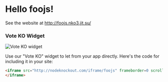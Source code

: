 # Hello foojs!

See the website at http://foojs.nko3.jit.su/

### Vote KO Widget

![Vote KO widget](http://f.cl.ly/items/1n3g0W0F0G3V0i0d0321/Screen%20Shot%202012-11-04%20at%2010.01.36%20AM.png)

Use our "Vote KO" widget to let from your app directly. Here's the code for
including it in your site:

~~~html
<iframe src="http://nodeknockout.com/iframe/foojs" frameborder=0 scrolling=no allowtransparency=true width=115 height=25>
</iframe>
~~~
